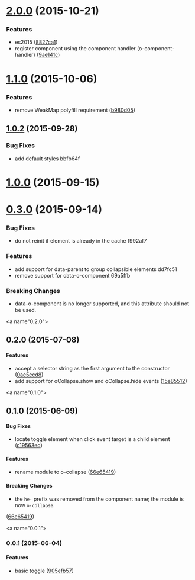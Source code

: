 <a name="2.0.0"></a>
# [2.0.0](https://github.com/Pearson-Higher-Ed/o-collapse/compare/v1.1.0...v2.0.0) (2015-10-21)


### Features

* es2015 ([8827ca1](https://github.com/Pearson-Higher-Ed/o-collapse/commit/8827ca1))
* register component using the component handler (o-component-handler) ([9ae141c](https://github.com/Pearson-Higher-Ed/o-collapse/commit/9ae141c))



<a name="1.1.0"></a>
# [1.1.0](https://github.com/Pearson-Higher-Ed/o-collapse/compare/v1.0.2...v1.1.0) (2015-10-06)


### Features

* remove WeakMap polyfill requirement ([b980d05](https://github.com/Pearson-Higher-Ed/o-collapse/commit/b980d05))



<a name="1.0.2"></a>
## [1.0.2](//compare/v1.0.1...v1.0.2) (2015-09-28)


### Bug Fixes

* add default styles bbfb64f



<a name="1.0.0"></a>
# [1.0.0](//compare/v0.3.0...v1.0.0) (2015-09-15)




<a name="0.3.0"></a>
# [0.3.0](//compare/v0.2.0...v0.3.0) (2015-09-14)


### Bug Fixes

* do not reinit if element is already in the cache f992af7

### Features

* add support for data-parent to group collapsible elements dd7fc51
* remove support for data-o-component 69a5ffb

### Breaking Changes

* data-o-component is no longer supported, and this attribute should not be used.


<a name"0.2.0"></a>
## 0.2.0 (2015-07-08)


#### Features

* accept a selector string as the first argument to the constructor ([0ae5ecd8](https://github.com/Pearson-Higher-Ed/o-collapse/commit/0ae5ecd8))
* add support for oCollapse.show and oCollapse.hide events ([15e85512](https://github.com/Pearson-Higher-Ed/o-collapse/commit/15e85512))


<a name"0.1.0"></a>
## 0.1.0 (2015-06-09)


#### Bug Fixes

* locate toggle element when click event target is a child element ([c19563ed](https://github.com/Pearson-Higher-Ed/o-collapse/commit/c19563ed))


#### Features

* rename module to o-collapse ([66e65419](https://github.com/Pearson-Higher-Ed/o-collapse/commit/66e65419))


#### Breaking Changes

* the `he-` prefix was removed from the component name;
the module is now `o-collapse`.

 ([66e65419](https://github.com/Pearson-Higher-Ed/o-collapse/commit/66e65419))


<a name"0.0.1"></a>
### 0.0.1 (2015-06-04)


#### Features

* basic toggle ([905efb57](https://github.com/Pearson-Higher-Ed/o-collapse/commit/905efb57))


